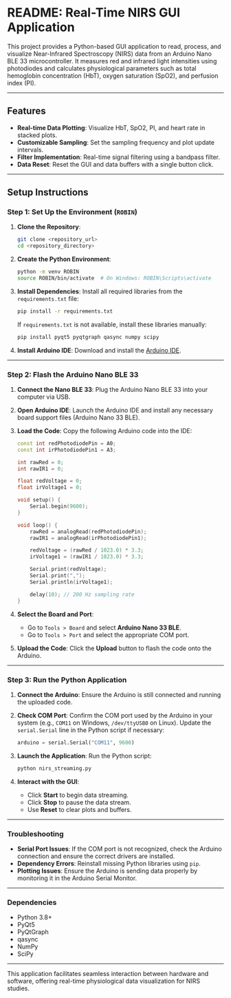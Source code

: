 # README: Real-Time NIRS GUI Application

This project provides a Python-based GUI application to read, process, and visualize Near-Infrared Spectroscopy (NIRS) data from an Arduino Nano BLE 33 microcontroller. It measures red and infrared light intensities using photodiodes and calculates physiological parameters such as total hemoglobin concentration (HbT), oxygen saturation (SpO2), and perfusion index (PI).

---

## Features
- **Real-time Data Plotting**: Visualize HbT, SpO2, PI, and heart rate in stacked plots.
- **Customizable Sampling**: Set the sampling frequency and plot update intervals.
- **Filter Implementation**: Real-time signal filtering using a bandpass filter.
- **Data Reset**: Reset the GUI and data buffers with a single button click.

---

## Setup Instructions

### Step 1: Set Up the Environment (`ROBIN`)
1. **Clone the Repository**:
   ```bash
   git clone <repository_url>
   cd <repository_directory>
   ```

2. **Create the Python Environment**:
   ```bash
   python -m venv ROBIN
   source ROBIN/bin/activate  # On Windows: ROBIN\Scripts\activate
   ```

3. **Install Dependencies**:
   Install all required libraries from the `requirements.txt` file:
   ```bash
   pip install -r requirements.txt
   ```

   If `requirements.txt` is not available, install these libraries manually:
   ```bash
   pip install pyqt5 pyqtgraph qasync numpy scipy
   ```

4. **Install Arduino IDE**:
   Download and install the [Arduino IDE](https://www.arduino.cc/en/software).

---

### Step 2: Flash the Arduino Nano BLE 33

1. **Connect the Nano BLE 33**:
   Plug the Arduino Nano BLE 33 into your computer via USB.

2. **Open Arduino IDE**:
   Launch the Arduino IDE and install any necessary board support files (Arduino Nano 33 BLE).

3. **Load the Code**:
   Copy the following Arduino code into the IDE:
   ```cpp
   const int redPhotodiodePin = A0;
   const int irPhotodiodePin1 = A3;

   int rawRed = 0;
   int rawIR1 = 0;

   float redVoltage = 0;
   float irVoltage1 = 0;

   void setup() {
       Serial.begin(9600);
   }

   void loop() {
       rawRed = analogRead(redPhotodiodePin);
       rawIR1 = analogRead(irPhotodiodePin1);

       redVoltage = (rawRed / 1023.0) * 3.3;
       irVoltage1 = (rawIR1 / 1023.0) * 3.3;

       Serial.print(redVoltage);
       Serial.print(",");
       Serial.println(irVoltage1);

       delay(10); // 200 Hz sampling rate
   }
   ```

4. **Select the Board and Port**:
   - Go to `Tools > Board` and select **Arduino Nano 33 BLE**.
   - Go to `Tools > Port` and select the appropriate COM port.

5. **Upload the Code**:
   Click the **Upload** button to flash the code onto the Arduino.

---

### Step 3: Run the Python Application

1. **Connect the Arduino**:
   Ensure the Arduino is still connected and running the uploaded code.

2. **Check COM Port**:
   Confirm the COM port used by the Arduino in your system (e.g., `COM11` on Windows, `/dev/ttyUSB0` on Linux). Update the `serial.Serial` line in the Python script if necessary:
   ```python
   arduino = serial.Serial("COM11", 9600)
   ```

3. **Launch the Application**:
   Run the Python script:
   ```bash
   python nirs_streaming.py
   ```

4. **Interact with the GUI**:
   - Click **Start** to begin data streaming.
   - Click **Stop** to pause the data stream.
   - Use **Reset** to clear plots and buffers.

---

### Troubleshooting
- **Serial Port Issues**: If the COM port is not recognized, check the Arduino connection and ensure the correct drivers are installed.
- **Dependency Errors**: Reinstall missing Python libraries using `pip`.
- **Plotting Issues**: Ensure the Arduino is sending data properly by monitoring it in the Arduino Serial Monitor.

---

### Dependencies
- Python 3.8+
- PyQt5
- PyQtGraph
- qasync
- NumPy
- SciPy

---

This application facilitates seamless interaction between hardware and software, offering real-time physiological data visualization for NIRS studies.
